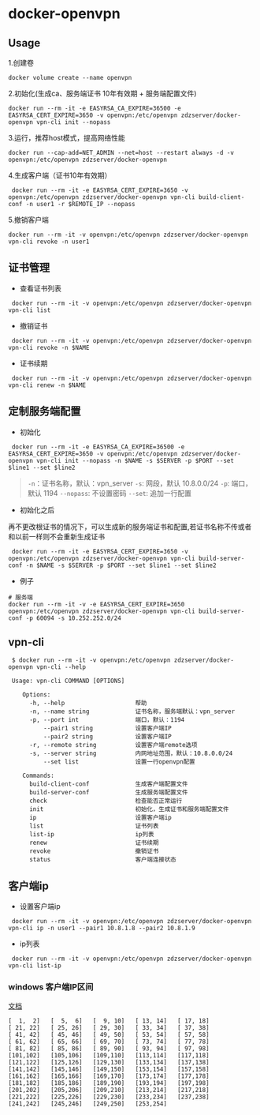 # docker-openvpn

## Usage
1.创建卷
```shell script
docker volume create --name openvpn
```
2.初始化(生成ca、服务端证书 10年有效期 + 服务端配置文件)
```shell script
docker run --rm -it -e EASYRSA_CA_EXPIRE=36500 -e EASYRSA_CERT_EXPIRE=3650 -v openvpn:/etc/openvpn zdzserver/docker-openvpn vpn-cli init --nopass
```
3.运行，推荐host模式，提高网络性能
```shell script
docker run --cap-add=NET_ADMIN --net=host --restart always -d -v openvpn:/etc/openvpn zdzserver/docker-openvpn
```
4.生成客户端（证书10年有效期）
```shell script
 docker run --rm -it -e EASYRSA_CERT_EXPIRE=3650 -v openvpn:/etc/openvpn zdzserver/docker-openvpn vpn-cli build-client-conf -n user1 -r $REMOTE_IP --nopass
```
5.撤销客户端
```shell script
docker run --rm -it -v openvpn:/etc/openvpn zdzserver/docker-openvpn vpn-cli revoke -n user1
```

## 证书管理
* 查看证书列表
```shell script
 docker run --rm -it -v openvpn:/etc/openvpn zdzserver/docker-openvpn vpn-cli list
```
* 撤销证书
```shell script
 docker run --rm -it -v openvpn:/etc/openvpn zdzserver/docker-openvpn vpn-cli revoke -n $NAME
```
* 证书续期
```shell script
 docker run --rm -it -v openvpn:/etc/openvpn zdzserver/docker-openvpn vpn-cli renew -n $NAME
```

## 定制服务端配置
* 初始化
```shell script
 docker run --rm -it -e EASYRSA_CA_EXPIRE=36500 -e EASYRSA_CERT_EXPIRE=3650 -v openvpn:/etc/openvpn zdzserver/docker-openvpn vpn-cli init --nopass -n $NAME -s $SERVER -p $PORT --set $line1 --set $line2 
```
> `-n`：证书名称，默认：vpn_server
> `-s`: 网段，默认 10.8.0.0/24
> `-p`: 端口，默认 1194
> `--nopass`: 不设置密码
> `--set`: 追加一行配置

* 初始化之后

再不更改根证书的情况下，可以生成新的服务端证书和配置,若证书名称不传或者和以前一样则不会重新生成证书

```shell script
 docker run --rm -it -e EASYRSA_CERT_EXPIRE=3650 -v openvpn:/etc/openvpn zdzserver/docker-openvpn vpn-cli build-server-conf -n $NAME -s $SERVER -p $PORT --set $line1 --set $line2
```

* 例子

```shell script
# 服务端
docker run --rm -it -v -e EASYRSA_CERT_EXPIRE=3650 openvpn:/etc/openvpn zdzserver/docker-openvpn vpn-cli build-server-conf -p 60094 -s 10.252.252.0/24
```



## vpn-cli
```shell script
 $ docker run --rm -it -v openvpn:/etc/openvpn zdzserver/docker-openvpn vpn-cli --help
 
 Usage: vpn-cli COMMAND [OPTIONS]

    Options:
      -h, --help                    帮助
      -n, --name string             证书名称，服务端默认：vpn_server
      -p, --port int                端口，默认：1194
          --pair1 string            设置客户端IP
          --pair2 string            设置客户端IP
      -r, --remote string           设置客户端remote选项
      -s, --server string           内网地址范围，默认：10.8.0.0/24
          --set list                设置一行openvpn配置

    Commands:
      build-client-conf             生成客户端配置文件
      build-server-conf             生成服务端配置文件
      check                         检查能否正常运行
      init                          初始化，生成证书和服务端配置文件
      ip                            设置客户端ip
      list                          证书列表
      list-ip                       ip列表
      renew                         证书续期
      revoke                        撤销证书
      status                        客户端连接状态

```

## 客户端ip

* 设置客户端ip
```shell script
 docker run --rm -it -v openvpn:/etc/openvpn zdzserver/docker-openvpn vpn-cli ip -n user1 --pair1 10.8.1.8 --pair2 10.8.1.9
```

* ip列表
```shell script
 docker run --rm -it -v openvpn:/etc/openvpn zdzserver/docker-openvpn vpn-cli list-ip
```

### windows 客户端IP区间

[文档](https://openvpn.net/community-resources/configuring-client-specific-rules-and-access-policies/)

```
[  1,  2]   [  5,  6]   [  9, 10]   [ 13, 14]   [ 17, 18]
[ 21, 22]   [ 25, 26]   [ 29, 30]   [ 33, 34]   [ 37, 38]
[ 41, 42]   [ 45, 46]   [ 49, 50]   [ 53, 54]   [ 57, 58]
[ 61, 62]   [ 65, 66]   [ 69, 70]   [ 73, 74]   [ 77, 78]
[ 81, 82]   [ 85, 86]   [ 89, 90]   [ 93, 94]   [ 97, 98]
[101,102]   [105,106]   [109,110]   [113,114]   [117,118]
[121,122]   [125,126]   [129,130]   [133,134]   [137,138]
[141,142]   [145,146]   [149,150]   [153,154]   [157,158]
[161,162]   [165,166]   [169,170]   [173,174]   [177,178]
[181,182]   [185,186]   [189,190]   [193,194]   [197,198]
[201,202]   [205,206]   [209,210]   [213,214]   [217,218]
[221,222]   [225,226]   [229,230]   [233,234]   [237,238]
[241,242]   [245,246]   [249,250]   [253,254]
```
